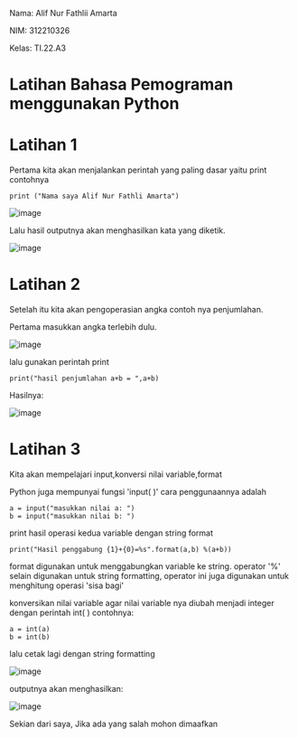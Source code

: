 Nama: Alif Nur Fathlii Amarta

NIM: 312210326

Kelas: TI.22.A3

# Latihan Bahasa Pemograman menggunakan Python 

# Latihan 1

Pertama kita akan menjalankan perintah yang paling dasar yaitu print contohnya


```
print ("Nama saya Alif Nur Fathli Amarta")
```

![image](https://user-images.githubusercontent.com/115516820/196885152-11b734b7-960d-4dea-9611-d1288de0bef9.png)


Lalu hasil outputnya akan menghasilkan kata yang diketik.

![image](https://user-images.githubusercontent.com/115516820/196885232-27967f75-efc4-45fa-afa5-3e246f286e26.png)


# Latihan 2 

Setelah itu kita akan pengoperasian angka contoh nya penjumlahan.

Pertama masukkan angka terlebih dulu. 

![image](https://user-images.githubusercontent.com/115516820/196885291-acdab0dd-e110-45d1-aede-1ea44fac719c.png)

lalu gunakan perintah print 

```
print("hasil penjumlahan a+b = ",a+b)
```

Hasilnya:

![image](https://user-images.githubusercontent.com/115516820/196885684-124f6382-fc58-4a41-827a-726eb65662ff.png)


# Latihan 3

Kita akan mempelajari input,konversi nilai variable,format 

Python juga mempunyai fungsi 'input( )' cara penggunaannya adalah

```
a = input("masukkan nilai a: ")
b = input("masukkan nilai b: ")
```

print hasil operasi kedua variable dengan string format

```
print("Hasil penggabung {1}+{0}=%s".format(a,b) %(a+b))
```

format digunakan untuk menggabungkan variable ke string. operator '%' selain digunakan untuk string formatting, operator ini juga digunakan untuk menghitung operasi 'sisa bagi'

konversikan nilai variable agar nilai variable nya diubah menjadi integer dengan perintah int( ) contohnya:

```
a = int(a)
b = int(b)
```

lalu cetak lagi dengan string formatting

![image](https://user-images.githubusercontent.com/115516820/196886768-0a483ec9-76b8-4b00-8e9c-a7acbd1908d7.png)

outputnya akan menghasilkan:

![image](https://user-images.githubusercontent.com/115516820/196886945-fb37c05e-56d1-4362-877b-40a80f13c1cf.png)

Sekian dari saya, Jika ada yang salah mohon dimaafkan
